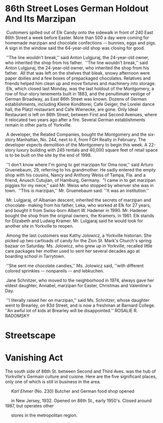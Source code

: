 86th Street Loses German Holdout And Its Marzipan
===

&nbsp;Customers spilled out of Elk Candy onto the sidewalk in front of 240 East 86th Street a week before Easter. More than 500 a day were coming for homemade marzipan and chocolate confections -- bunnies, eggs and pigs. A sign in the window said the 64-year-old shop was closing for good.
   
&nbsp;''The line wouldn't break,'' said Anton Lulgjuraj, the 24-year-old owner, who inherited the shop from his father.
&nbsp;''The line wouldn't break,'' said Anton 
Lulgjuraj, the 24-year-old owner, who inherited 
the shop from his father.
&nbsp;All that was left on the shelves that bleak, 
snowy afternoon were paper doilies and a 
few boxes of prepackaged chocolates. Relatives 
and friends helped him clean up and 
move fixtures and machinery into storage.
&nbsp;Elk, which closed last Monday, was the 
last holdout of the Montgomery, a row of 
four-story tenements built in 1883, and the 
penultimate vestige of German Broadway, 
as East 86th Street was known. Dozens of 
German establishments, including Kleine
Konditorei, Cafe Geiger, the Lorelei dance 
hall, the Platzl restaurant and Cafe Wienecke,
are gone. Only Ideal Restaurant is left
on 86th Street, between First and Second
Avenues, where it relocated two years ago
after a fire. Several German establishments
remain in other parts of Yorkville.

&nbsp;A developer, the Related Companies, 
bought the Montgomery and the six-story 
Manhattan, No. 244, next to it, from FGH 
Realty in February. The developer expects 
demolition of the Montgomery to begin this 
week. A 22-story luxury building with 245 
rentals and 40,000 square feet of retail space 
is to be built on the site by the end of 1998.

&nbsp;''I don't know where I'm going to get 
marzipan for Oma now,'' said Arturo 
Gruenebaum, 29, referring to his grandmother. 
He sadly entered the empty shop 
with his cousins, Nancy and Anthony Weiss
of Tampa, Fla. and a friend, Anusch Cutujian,
of Hamburg, Germany.
   &nbsp;"I came in to get marzipan piggies for my
niece," said Mr. Weiss who stopped by
whenver she was in town. 
&nbsp;''This is marzipan,'' Mr. Gruenebaum
said. ''It was an institution.''

&nbsp;Mr. Lulgjaraj, of Albanian descent, inherited
the secrets of marzipan and chocolate-
making from his father, Leka, who worked 
at Elk for 27 years, and bought it from
Swiss-born Albert W. Hadener in 1990. Mr. 
Hadener bought the shop from the original 
owners, the Kramers, in 1961. Elk stands for 
Elizabeth and Ludwig Kramer. Mr. Lulgjaraj
said he would look for another site in
Yorkville to reopen.

&nbsp;Among the last customers was Kathy 
Jolowicz, a Yorkville historian. She picked 
up two cartloads of candy for the Zion St. 
Mark's Church's spring bazaar on Saturday. 
Ms. Jolowicz, who grew up in Yorkville, 
recalled little care packages her mother 
used to sent her several decades ago at 
boarding school in Tarrytown.

&nbsp;''She sent me chocolate candies,'' Ms. 
Jolowicz said, ''with different colored sprinkles
-- nonpareils -- and lebkuchen.

&nbsp;Jane Schnitzer, who moved to the neighborhood
in 1974, always gave her eldest 
daughter, Annabel, marzipan for Easter,
Christmas and Valentine's Day.

&nbsp;''I literally raised her on marzipan,'' said 
Ms. Schnitzer, whose daughter went to 
Brearley, on 83d Street, and is now a freshman
at Barnard College. ''An awful lot of 
kids at Brearley will be disappointed.'' ROSALIE R. RADOMSKY



Streetscape
===
Vanishing Act
===
The south side of 86th St. between Second and Third Aves. was the hub of 
Yorkville's Germain culture and cuisine. Here are the five significant places, only one of
which is still in business in the area. 

&nbsp;&nbsp;&nbsp;&nbsp;&nbsp;*Karl Ehmer* (No. 230) Butcher and German food shop opened

&nbsp;&nbsp;&nbsp;&nbsp;&nbsp;in New Jersey, 1932. Opened on 86th St., early 1950's. Closed around 1987, but operates other

&nbsp;&nbsp;&nbsp;&nbsp;&nbsp;stores in the metropolitan region. 
